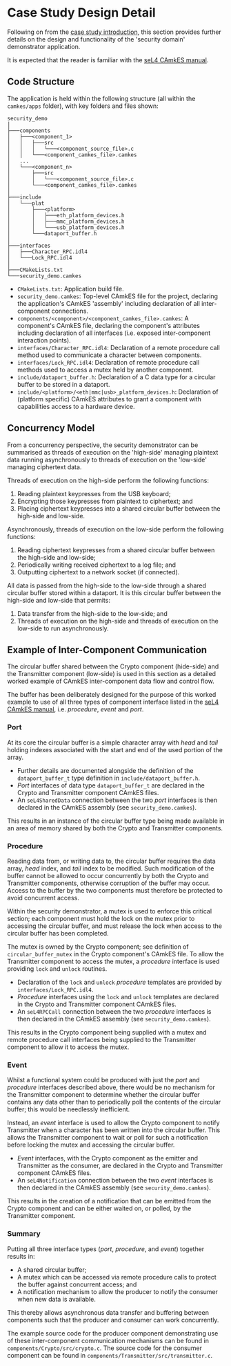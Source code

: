 # Case Study Design Detail

Following on from the [case study introduction](case_study_intro.md), this section provides further details on the design and functionality of the 'security domain' demonstrator application.

It is expected that the reader is familiar with the [seL4 CAmkES manual](https://docs.sel4.systems/projects/camkes/manual.html).

## Code Structure

The application is held within the following structure (all within the `camkes/apps` folder), with key folders and files shown:

```text
security_demo
│
├───components
│   ├───<component_1>
│   │   ├───src
│   │   │   └───<component_source_file>.c
│   │   └───<component_camkes_file>.camkes
│   ...
│   └───<component_n>
│       ├───src
│       │   └───<component_source_file>.c
│       └───<component_camkes_file>.camkes
│
├───include
│   └───plat
│       ├───<platform>
│       │   ├───eth_platform_devices.h
│       │   ├───mmc_platform_devices.h
│       │   └───usb_platform_devices.h
│       └───dataport_buffer.h
│
├───interfaces
│   ├───Character_RPC.idl4
│   └───Lock_RPC.idl4
│
├───CMakeLists.txt
└───security_demo.camkes
```

- `CMakeLists.txt`: Application build file.
- `security_demo.camkes`: Top-level CAmkES file for the project, declaring the application's CAmkES 'assembly' including declaration of all inter-component connections.
- `components/<component>/<component_camkes_file>.camkes`: A component's CAmkES file, declaring the component's attributes including declaration of all interfaces (i.e. exposed inter-component interaction points).
- `interfaces/Character_RPC.idl4`: Declaration of a remote procedure call method used to communicate a character between components.
- `interfaces/Lock_RPC.idl4`: Declaration of remote procedure call methods used to access a mutex held by another component.
- `include/dataport_buffer.h`: Declaration of a C data type for a circular buffer to be stored in a dataport.
- `include/<platform>/<eth|mmc|usb>_platform_devices.h`: Declaration of (platform specific) CAmkES attributes to grant a component with capabilities access to a hardware device.

## Concurrency Model

From a concurrency perspective, the security demonstrator can be summarised as threads of execution on the 'high-side' managing plaintext data running asynchronously to threads of execution on the 'low-side' managing ciphertext data.

Threads of execution on the high-side perform the following functions:

1. Reading plaintext keypresses from the USB keyboard;
2. Encrypting those keypresses from plaintext to ciphertext; and
3. Placing ciphertext keypresses into a shared circular buffer between the high-side and low-side.

Asynchronously, threads of execution on the low-side perform the following functions:

1. Reading ciphertext keypresses from a shared circular buffer between the high-side and low-side;
2. Periodically writing received ciphertext to a log file; and
3. Outputting ciphertext to a network socket (if connected).

All data is passed from the high-side to the low-side through a shared circular buffer stored within a dataport. It is this circular buffer between the high-side and low-side that permits:

1. Data transfer from the high-side to the low-side; and
2. Threads of execution on the high-side and threads of execution on the low-side to run asynchronously.

## Example of Inter-Component Communication

The circular buffer shared between the Crypto component (hide-side) and the Transmitter component (low-side) is used in this section as a detailed worked example of CAmkES inter-component data flow and control flow.

The buffer has been deliberately designed for the purpose of this worked example to use of all three types of component interface listed in the [seL4 CAmkES manual](https://docs.sel4.systems/projects/camkes/manual.html), i.e. *procedure*, *event* and *port*.

### Port

At its core the circular buffer is a simple character array with *head* and *tail* holding indexes associated with the start and end of the used portion of the array.

- Further details are documented alongside the definition of the `dataport_buffer_t` type definition in `include/dataport_buffer.h`.
- *Port* interfaces of data type `dataport_buffer_t` are declared in the Crypto and Transmitter component CAmkES files.
- An `seL4SharedData` connection between the two *port* interfaces is then declared in the CAmkES assembly (see `security_demo.camkes`).

This results in an instance of the circular buffer type being made available in an area of memory shared by both the Crypto and Transmitter components.

### Procedure

Reading data from, or writing data to, the circular buffer requires the data array, *head* index, and *tail* index to be modified. Such modification of the buffer cannot be allowed to occur concurrently by both the Crypto and Transmitter components, otherwise corruption of the buffer may occur. Access to the buffer by the two components must therefore be protected to avoid concurrent access.

Within the security demonstrator, a mutex is used to enforce this critical section; each component must hold the lock on the mutex prior to accessing the circular buffer, and must release the lock when access to the circular buffer has been completed.

The mutex is owned by the Crypto component; see definition of `circular_buffer_mutex` in the Crypto component's CAmkES file. To allow the Transmitter component to access the mutex, a *procedure* interface is used providing `lock` and `unlock` routines.

- Declaration of the `lock` and `unlock` *procedure* templates are provided by `interfaces/Lock_RPC.idl4`.
- *Procedure* interfaces using the `lock` and `unlock` templates are declared in the Crypto and Transmitter component CAmkES files.
- An `seL4RPCCall` connection between the two *procedure* interfaces is then declared in the CAmkES assembly (see `security_demo.camkes`).

This results in the Crypto component being supplied with a mutex and remote procedure call interfaces being supplied to the Transmitter component to allow it to access the mutex.

### Event

Whilst a functional system could be produced with just the *port* and *procedure* interfaces described above, there would be no mechanism for the Transmitter component to determine whether the circular buffer contains any data other than to periodically poll the contents of the circular buffer; this would be needlessly inefficient.

Instead, an *event* interface is used to allow the Crypto component to notify Transmitter when a character has been written into the circular buffer. This allows the Transmitter component to wait or poll for such a notification before locking the mutex and accessing the circular buffer.

- *Event* interfaces, with the Crypto component as the emitter and Transmitter as the consumer, are declared in the Crypto and Transmitter component CAmkES files.
- An `seL4Notification` connection between the two *event* interfaces is then declared in the CAmkES assembly (see `security_demo.camkes`).

This results in the creation of a notification that can be emitted from the Crypto component and can be either waited on, or polled, by the Transmitter component.

### Summary

Putting all three interface types (*port*, *procedure*, and *event*) together results in:

- A shared circular buffer;
- A mutex which can be accessed via remote procedure calls to protect the buffer against concurrent access; and
- A notification mechanism to allow the producer to notify the consumer when new data is available.

This thereby allows asynchronous data transfer and buffering between components such that the producer and consumer can work concurrently.

The example source code for the producer component demonstrating use of these inter-component communication mechanisms can be found in `components/Crypto/src/crypto.c`. The source code for the consumer component can be found in `components/Transmitter/src/transmitter.c`.
